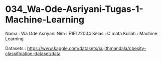 # 034_Wa-Ode-Asriyani-Tugas-1-Machine-Learning

Nama : Wa Ode Asriyani
Nim : E1E122034
Kelas : C
mata Kuliah : Machine Learning

Datasets : https://www.kaggle.com/datasets/sujithmandala/obesity-classification-dataset/data
